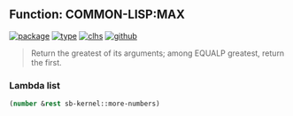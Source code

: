 ## Function: COMMON-LISP:MAX
[![package](https://img.shields.io/badge/Package-COMMON--LISP-5f9ea0.svg?style=social&colorA=999999)](../) [![type](https://img.shields.io/badge/Type-Function-5f9ea0.svg?style=social&colorA=999999)](../#function) [![clhs](https://img.shields.io/badge/CLHS-MAX-5f9ea0.svg?style=social&colorA=999999)](http://www.lispworks.com/documentation/HyperSpec/Body/f_max_m.htm) [![github](https://img.shields.io/badge/GitHub-View_the_source-5f9ea0.svg?style=social&colorA=999999&logo=github)](https://github.com/sbcl/sbcl/blob/master/src/code/numbers.lisp/) 

> Return the greatest of its arguments; among EQUALP greatest, return
> the first.

### Lambda list
```cl
(number &rest sb-kernel::more-numbers)
```
